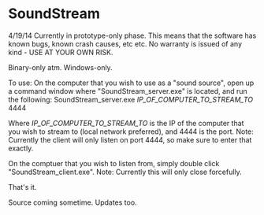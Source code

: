 SoundStream
===========

4/19/14
Currently in prototype-only phase. This means that the software has known bugs, known crash causes, etc etc. No warranty is issued of any kind - USE AT YOUR OWN RISK.

Binary-only atm. Windows-only.

To use:
On the computer that you wish to use as a "sound source", open up a command window where "SoundStream_server.exe" is located, and run the following:
SoundStream_server.exe _IP_OF_COMPUTER_TO_STREAM_TO_ 4444

Where _IP_OF_COMPUTER_TO_STREAM_TO_ is the IP of the computer that you wish to stream to (local network preferred), and 4444 is the port.
Note: Currently the client will only listen on port 4444, so make sure to enter that exactly.

On the comptuer that you wish to listen from, simply double click "SoundStream_client.exe".
Note: Currently this will only close forcefully.

That's it.

Source coming sometime.
Updates too.
